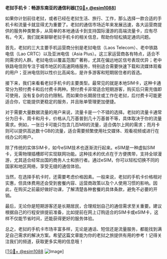 **老挝手机卡：畅游东南亚的通信利器[[TG💪+ @esim1088](https://t.me/s/esim1088)]**

如果你计划前往老挝，或者已经在老挝生活、旅行、工作，那么选择一款合适的手机卡和流量卡就显得尤为重要了。老挝的通信市场近年来发展迅速，各大运营商提供的服务种类繁多，从简单的本地通话卡到支持国际漫游的高端流量卡，应有尽有。今天，我们就来聊聊老挝手机卡的相关信息，帮助你轻松搞定通讯问题。

首先，老挝的三大主要手机运营商分别是老挝电信（Laos Telecom）、老中铁路电信（Lao CRTC）以及亚洲电信（Asia Plus）。这三家运营商各有特点，适合不同需求的人群。老挝电信以覆盖范围广著称，尤其在偏远地区信号表现优异；老中铁路电信则专注于城市地区的高速网络服务，特别适合需要快速下载和流媒体观看的用户；亚洲电信则以性价比高闻名，是许多游客和短期居住者的首选。

接下来，我们来看看老挝手机卡的主要类型。最常见的就是本地SIM卡，这种卡通常分为预付费卡和后付费卡两种。预付费卡非常适合短期游客，购买后只需充值即可使用，没有复杂的合约限制。而如果你长期居住或工作在老挝，后付费卡可能更适合你，它能提供更稳定的服务，并且账单管理更加便捷。

对于需要大量数据流量的用户来说，流量卡是一个不错的选择。老挝的流量卡通常分为日卡、周卡和月卡，价格从几万基普到几十万基普不等，具体取决于你的流量需求。例如，一张日卡可能只包含几百MB的流量，适合偶尔上网的需求；而月卡则可以提供高达数十GB的流量，适合需要频繁使用社交媒体、观看视频或进行在线办公的用户。

除了传统的实体SIM卡，如今eSIM技术也逐渐流行起来。eSIM是一种虚拟SIM卡，无需物理插槽即可实现联网功能。这种技术的优点在于方便携带，支持全球漫游，尤其适合经常出国的商务人士和旅行者。通过eSIM，你可以轻松切换不同的国家和地区网络，享受无缝的通信体验。

当然，在选择手机卡时，还需要考虑价格因素。一般来说，老挝的手机卡价格相对实惠，但具体费用还会受到套餐内容、运营商政策以及个人使用习惯的影响。因此，在购买之前最好做好功课，了解清楚各种套餐的具体条款，避免不必要的开销。

最后，无论你是短期游客还是长期居民，合理规划自己的通信需求至关重要。建议根据自己的行程安排提前准备，比如提前在网上订购适合的SIM卡或eSIM卡，这样不仅能节省时间，还能获得更好的服务体验。

总之，老挝的手机卡市场丰富多样，无论是通话、短信还是流量服务，都能找到满足自己需求的解决方案。希望这篇文章能为你的老挝之旅提供有用的参考！记得关注我们的频道，获取更多实用的信息哦！

[[TG💪+ @esim1088](https://t.me/s/esim1088) ![Image](https://i.postimg.cc/4NQfJmqS/Snipaste-2025-05-13-00-14-12.png)]